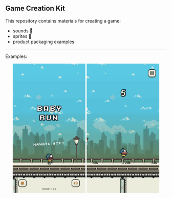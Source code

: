 ## Game Creation Kit

This repository contains materials for creating a game: 
- sounds 🎵
- sprites 💾
- product packaging examples 

-----

Examples:

<div align="center" width="100%">
    <img width="45%" src="/materials/screenshots/1.png" />
    <img width="45%" src="/materials/screenshots/2.png" />
</div>
